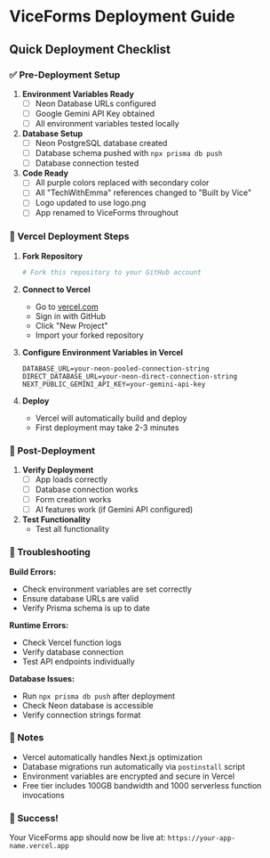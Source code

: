 # ViceForms Deployment Guide

## Quick Deployment Checklist

### ✅ Pre-Deployment Setup

1. **Environment Variables Ready**
   - [ ] Neon Database URLs configured
   - [ ] Google Gemini API Key obtained
   - [ ] All environment variables tested locally

2. **Database Setup**
   - [ ] Neon PostgreSQL database created
   - [ ] Database schema pushed with `npx prisma db push`
   - [ ] Database connection tested

3. **Code Ready**
   - [ ] All purple colors replaced with secondary color
   - [ ] All "TechWithEmma" references changed to "Built by Vice"
   - [ ] Logo updated to use logo.png
   - [ ] App renamed to ViceForms throughout

### 🚀 Vercel Deployment Steps

1. **Fork Repository**
   ```bash
   # Fork this repository to your GitHub account
   ```

2. **Connect to Vercel**
   - Go to [vercel.com](https://vercel.com)
   - Sign in with GitHub
   - Click "New Project"
   - Import your forked repository

3. **Configure Environment Variables in Vercel**
   ```
   DATABASE_URL=your-neon-pooled-connection-string
   DIRECT_DATABASE_URL=your-neon-direct-connection-string
   NEXT_PUBLIC_GEMINI_API_KEY=your-gemini-api-key
   ```

4. **Deploy**
   - Vercel will automatically build and deploy
   - First deployment may take 2-3 minutes

### 🔧 Post-Deployment

1. **Verify Deployment**
   - [ ] App loads correctly
   - [ ] Database connection works
   - [ ] Form creation works
   - [ ] AI features work (if Gemini API configured)

2. **Test Functionality**
   - Test all functionality

### 🐛 Troubleshooting

**Build Errors:**
- Check environment variables are set correctly
- Ensure database URLs are valid
- Verify Prisma schema is up to date

**Runtime Errors:**
- Check Vercel function logs
- Verify database connection
- Test API endpoints individually

**Database Issues:**
- Run `npx prisma db push` after deployment
- Check Neon database is accessible
- Verify connection strings format

### 📝 Notes

- Vercel automatically handles Next.js optimization
- Database migrations run automatically via `postinstall` script
- Environment variables are encrypted and secure in Vercel
- Free tier includes 100GB bandwidth and 1000 serverless function invocations

### 🎉 Success!

Your ViceForms app should now be live at: `https://your-app-name.vercel.app`
